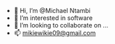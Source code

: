 - 👋 Hi, I’m @Michael Ntambi 
- 👀 I’m interested in software
- 💞️ I’m looking to collaborate on ...
- 📫 mikiewikie09@gmail.com

<!---
Michael Ntambi is a ✨ special ✨ repository because its `README.md` (this file) appears on your GitHub profile.
You can click the Preview link to take a look at your changes.
--->
